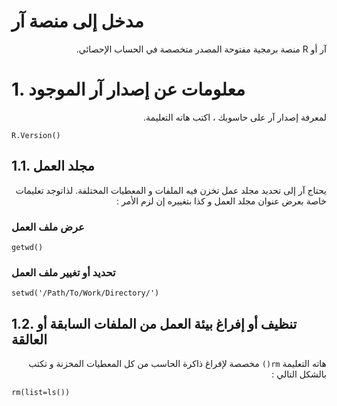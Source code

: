 # مدخل إلى منصة آر
<div dir="rtl">

آر أو R منصة برمجية مفتوحة المصدر متخصصة في الحساب الإحصائي.
</div>


# 1. معلومات عن إصدار آر الموجود
<div dir="rtl">

لمعرفة إصدار آر على حاسوبك ، اكتب هاته التعليمة.
</div>

```
R.Version()
```
## 1.1. مجلد العمل
<div dir="rtl">

يحتاج آر إلى تحديد مجلد عمل تخزن فيه الملفات و المعطيات المختلفة. لذاتوجد تعليمات خاصة بعرض عنوان مجلد العمل و كذا بتغييره إن لزم الأمر :
</div>

### عرض ملف العمل
```
getwd()
```
### تحديد أو تغيير ملف العمل
```
setwd('/Path/To/Work/Directory/')
```

## 1.2. تنظيف أو إفراغ بيئة العمل من الملفات السابقة أو العالقة
<div dir="rtl">


هاته التعليمة ```rm()``` مخصصة لإفراغ ذاكرة الحاسب من كل المعطيات المخزنة و تكتب بالشكل التالي :
</div>

```
rm(list=ls())
```

